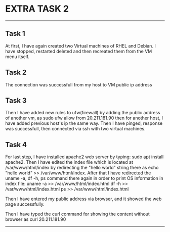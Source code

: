 
<h1>EXTRA TASK 2</h1>

<hr>

<h2>Task 1</h2>

At first, I have again created two Virtual machines of RHEL and Debian. I have stopped, restarted deleted and then recreated them from the VM menu itself.

<h2>Task 2</h2>

The connection was successfull from my host to VM public ip address

<h2>Task 3</h2>

Then I have added new rules to ufw(firewall) by adding the public address of another vm, as sudo ufw allow from 20.211.181.90 then for another host, I have added previous host's ip the same way. Then I have pinged, response was successfull, then connected via ssh with two virtual machines.

<h2>Task 4</h2>

For last step, I have installed apache2 web server by typing: sudo apt install apache2. Then I have edited the index file which is located at /var/www/html/index by redirecting the "hello world" string there as echo "hello world" >> /var/www/html/index. 
After that I have redirected the uname -a, df -h, ps command there again in order to print OS information in index file: 
uname -a >> /var/www/html/index.html
df -h >> /var/www/html/index.html
ps >> /var/www/html/index.html

Then I have entered my public address via browser, and it showed the web page successfully.

Then I have typed the curl command for showing the content without browser as curl 20.211.181.90

<hr>
 
